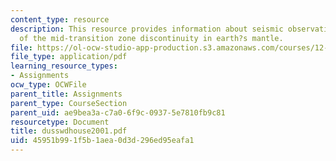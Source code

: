 ```yaml
---
content_type: resource
description: This resource provides information about seismic observations of splitting
  of the mid-transition zone discontinuity in earth?s mantle.
file: https://ol-ocw-studio-app-production.s3.amazonaws.com/courses/12-581-phase-transitions-in-the-earths-interior-spring-2005/45951b991f5b1aea0d3d296ed95eafa1_dusswdhouse2001.pdf
file_type: application/pdf
learning_resource_types:
- Assignments
ocw_type: OCWFile
parent_title: Assignments
parent_type: CourseSection
parent_uid: ae9bea3a-c7a0-6f9c-0937-5e7810fb9c81
resourcetype: Document
title: dusswdhouse2001.pdf
uid: 45951b99-1f5b-1aea-0d3d-296ed95eafa1
---
```

